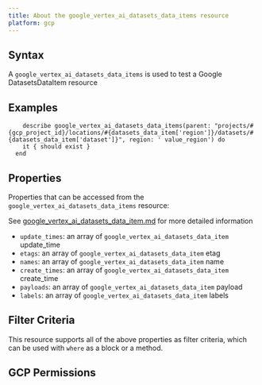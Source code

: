 ```yaml
---
title: About the google_vertex_ai_datasets_data_items resource
platform: gcp
---
```


## Syntax
A `google_vertex_ai_datasets_data_items` is used to test a Google DatasetsDataItem resource

## Examples
```
    describe google_vertex_ai_datasets_data_items(parent: "projects/#{gcp_project_id}/locations/#{datasets_data_item['region']}/datasets/#{datasets_data_item['dataset']}", region: ' value_region') do
    it { should exist }
  end
```

## Properties
Properties that can be accessed from the `google_vertex_ai_datasets_data_items` resource:

See [google_vertex_ai_datasets_data_item.md](google_vertex_ai_datasets_data_item.md) for more detailed information
  * `update_times`: an array of `google_vertex_ai_datasets_data_item` update_time
  * `etags`: an array of `google_vertex_ai_datasets_data_item` etag
  * `names`: an array of `google_vertex_ai_datasets_data_item` name
  * `create_times`: an array of `google_vertex_ai_datasets_data_item` create_time
  * `payloads`: an array of `google_vertex_ai_datasets_data_item` payload
  * `labels`: an array of `google_vertex_ai_datasets_data_item` labels

## Filter Criteria
This resource supports all of the above properties as filter criteria, which can be used
with `where` as a block or a method.

## GCP Permissions
